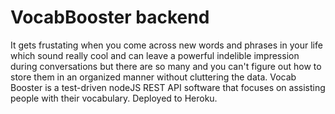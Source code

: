 # VocabBooster backend

It gets frustating when you come across new words and phrases in your life which sound really cool and can leave a powerful indelible impression during conversations but there are so many and you can't figure out how to store them in an organized manner without cluttering the data.
Vocab Booster is a test-driven nodeJS REST API software that focuses on assisting people with their vocabulary. Deployed to Heroku.
